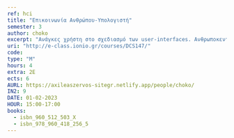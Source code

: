 ```yaml
---
ref: hci
title: "Επικοινωνία Ανθρώπου-Υπολογιστή"
semester: 3
author: choko
excerpt: "Ανάγκες χρήστη στο σχεδιασμό των user-interfaces. Ανθρωποκεντρική αποτίμηση και στρατηγικές σχεδιασμού και δοκιμής των user interfaces, τεχνικές αλληλεπίδρασης. Σχεδίαση, προγραμματισμός και πρότυπη διεπαφή. Τεχνικές και μέθοδοι αξιολόγησης των αποτελεσμάτων ως προς την ευχρηστία."
uri: "http://e-class.ionio.gr/courses/DCS147/"
code: 
type: "M"
hours: 4
extra: 2Ε
ects: 6
AURL: https://axileaszervos-sitegr.netlify.app/people/choko/
IN2: 9
DATE: 01-02-2023
HOUR: 15:00-17:00
books:
  - isbn_960_512_503_X
  - isbn_978_960_418_256_5
---
```


